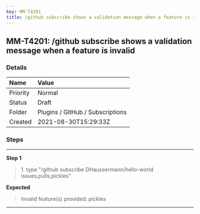 ```yaml
---
key: MM-T4201
title: /github subscribe shows a validation message when a feature is invalid
---
```


## MM-T4201: /github subscribe shows a validation message when a feature is invalid

### Details

| Name     | Value                            |
| :------- | :------------------------------- |
| Priority | Normal                           |
| Status   | Draft                            |
| Folder   | Plugins / GitHub / Subscriptions |
| Created  | 2021-08-30T15:29:33Z             |

### Steps

<hr/>

**Step 1**

> <article>1. type &quot;/github subscribe DHaussermann/hello-world issues,pulls,pickles&quot;</article>

**Expected**

> <article>Invalid feature(s) provided: pickles</article>

<hr/>
